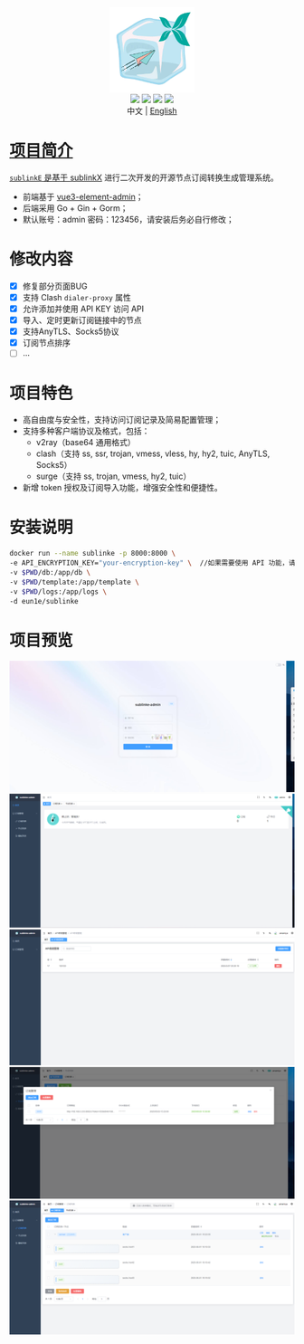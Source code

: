 <div align="center">
<img src="webs/src/assets/logo.png" width="150px" height="150px" />
</div>

<div align="center">
  <img src="https://img.shields.io/badge/Vue-5.0.8-brightgreen.svg"/>
  <img src="https://img.shields.io/badge/Go-1.24.3-green.svg"/>
  <img src="https://img.shields.io/badge/Element%20Plus-2.6.1-blue.svg"/>
  <img src="https://img.shields.io/badge/license-MIT-green.svg"/>
  <div align="center"> 中文 | <a href="README.en-US.md">English</div>


</div>

# 项目简介

`sublinkE` 是基于 [sublinkX](https://github.com/gooaclok819/sublinkX) 进行二次开发的开源节点订阅转换生成管理系统。

- 前端基于 [vue3-element-admin](https://github.com/youlaitech/vue3-element-admin)；
- 后端采用 Go + Gin + Gorm；
- 默认账号：admin 密码：123456，请安装后务必自行修改；

# 修改内容


- [x] 修复部分页面BUG
- [x] 支持 Clash `dialer-proxy` 属性
- [x] 允许添加并使用 API KEY 访问 API
- [x] 导入、定时更新订阅链接中的节点
- [x] 支持AnyTLS、Socks5协议
- [x] 订阅节点排序
- [ ] ...

# 项目特色

- 高自由度与安全性，支持访问订阅记录及简易配置管理；
- 支持多种客户端协议及格式，包括：
    - v2ray（base64 通用格式）
    - clash（支持 ss, ssr, trojan, vmess, vless, hy, hy2, tuic, AnyTLS, Socks5）
    - surge（支持 ss, trojan, vmess, hy2, tuic）
- 新增 token 授权及订阅导入功能，增强安全性和便捷性。

# 安装说明
```bash
docker run --name sublinke -p 8000:8000 \
-e API_ENCRYPTION_KEY="your-encryption-key" \  //如果需要使用 API 功能，请设置
-v $PWD/db:/app/db \
-v $PWD/template:/app/template \
-v $PWD/logs:/app/logs \
-d eun1e/sublinke 
```

# 项目预览

![预览1](webs/src/assets/1.png)
![预览2](webs/src/assets/2.png)
![预览3](webs/src/assets/3.png)
![预览4](webs/src/assets/4.png)
![预览5](webs/src/assets/5.png)

